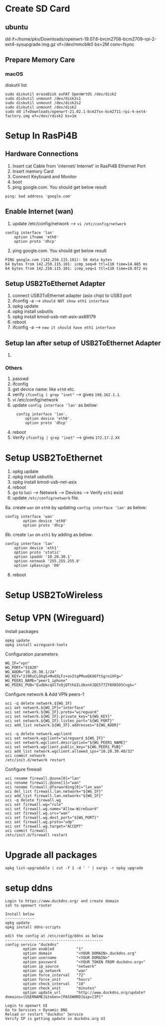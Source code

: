 # Create SD Card

## ubuntu
dd if=/home/pkv/Downloads/openwrt-19.07.6-brcm2708-bcm2709-rpi-2-ext4-sysupgrade.img.gz of=/dev/mmcblk0 bs=2M conv=fsync

## Prepare Memory Care
### macOS
diskutil list 

```
sudo diskutil eraseDisk exFAT OpenWrtOS /dev/disk2
sudo diskutil unmount /dev/disk2s1
sudo diskutil unmount /dev/disk2s2
sudo diskutil unmount /dev/disk2
sudo dd if=Downloads/openwrt-21.02.1-bcm27xx-bcm2711-rpi-4-ext4-factory.img of=/dev/rdisk2 bs=1m
```

# Setup In RasPi4B
## Hardware Connections
1. Insert cat Cable from 'internet/ Internet' in RasPi4B Ethernet Port
2. Insert memory Card
3. Connect Keyboard and Monitor 
4. boot
5. ping google.com. You should get below result
```
ping: bad address 'google.com'
```
## Enable Internet (wan)
1. update /etc/config/network --> ```vi /etc/config/network```
```
config interface 'lan'
    option ifname 'eth0'
    option proto 'dhcp'
```
2. ping google.com. You should get below result
```
PING google.com (142.250.115.101): 56 data bytes
64 bytes from 142.250.115.101: icmp_seq=0 ttl=110 time=14.885 ms
64 bytes from 142.250.115.101: icmp_seq=1 ttl=110 time=18.072 ms
```

## Setup USB2ToEthernet Adapter
1. connect USB3ToEthernet adapter (asix chip) to USB3 port
2. ifconfig -a --> ``` should NOT show eth1 interface ```
3. opkg update
4. opkg install usbutils
5. opkg install kmod-usb-net-asix-ax88179
6. reboot
7. ifconfig -a --> ``` now it should have eth1 interface ```

## Setup lan after setup of USB2ToEthernet Adapter
1. 


### Others
1. passwd
2. ifconfig
3. get device name: like `eth0` etc. 
4. verify `ifconfig | grep "inet"` --> gives `198.162.1.1`. 
5. vi /etc/config/network
6. update `config interface 'lan'` as below:  
```
     config interface 'lan'. 
         option device 'eth0'. 
         option proto 'dhcp'  
```
4. reboot
5. Verify `ifconfig | grep "inet"` --> gives `172.17.2.XX`


# Setup USB2ToEthernet 
1. opkg update
2. opkg install usbutils
3. opkg install kmod-usb-net-asix
4. reboot
5. go to luci --> Network --> Devices --> Verify `eth1` exist 
6. update `/etc/config/network` file. 
    
  6a. create `wan` on `eth0` by updating `config interface 'lan'` as below:  
```
config interface 'wan'
        option device 'eth0'
        option proto 'dhcp'
```
  6b. create `lan` on `eth1` by adding as below:  
```
config interface 'lan'
	option device 'eth1'
	option proto 'static'
	option ipaddr '10.20.30.1'
	option netmask '255.255.255.0'
	option ip6assign '60'
```

8. reboot


# Setup USB2ToWireless

# Setup VPN (Wireguard)
Install packages
```
opkg update
opkg install wireguard-tools
```
 
Configuration parameters
```
WG_IF="vpn"
WG_PORT="51820"
WG_ADDR="10.20.30.1/24"
WG_KEY="2J9RxCLOXqS+Mv65LFz+ovItqPMseGKX6ftSgro1XFg="
WG_PEER1_NAME="peer1_iphone"
WG_PEER1_PUB="EudbkcqXl7xOjQTthGILUbxnXJQE577ZY0XB5O5Cngk="
```
Configure network & Add VPN peers-1
```
uci -q delete network.${WG_IF}
uci set network.${WG_IF}="interface"
uci set network.${WG_IF}.proto="wireguard"
uci set network.${WG_IF}.private_key="${WG_KEY}"
uci set network.${WG_IF}.listen_port="${WG_PORT}"
uci add_list network.${WG_IF}.addresses="${WG_ADDR}"
```

```
uci -q delete network.wgclient
uci set network.wgclient="wireguard_${WG_IF}"
uci set network.wgclient.description="${WG_PEER1_NAME}"
uci set network.wgclient.public_key="${WG_PEER1_PUB}"
uci add_list network.wgclient.allowed_ips="10.20.30.40/32"
uci commit network
/etc/init.d/network restart
```

Configure firewall
```
uci rename firewall.@zone[0]="lan"
uci rename firewall.@zone[1]="wan"
uci rename firewall.@forwarding[0]="lan_wan"
uci del_list firewall.lan.network="${WG_IF}"
uci add_list firewall.lan.network="${WG_IF}"
uci -q delete firewall.wg
uci set firewall.wg="rule"
uci set firewall.wg.name="Allow-WireGuard"
uci set firewall.wg.src="wan"
uci set firewall.wg.dest_port="${WG_PORT}"
uci set firewall.wg.proto="udp"
uci set firewall.wg.target="ACCEPT"
uci commit firewall
/etc/init.d/firewall restart
```

# Upgrade all packages
```opkg list-upgradable | cut -f 1 -d ' ' | xargs -r opkg upgrade  ```

# setup ddns
```
Login to https://www.duckdns.org/ and create domain
ssh to openwrt router

Install below
-------------
opkg update
opkg install ddns-scripts

edit the config at /etc/config/ddns as below 
--------------------------------------------
config service "duckdns"
        option enabled          "1"
        option domain           "<YOUR DOMAIN>.duckdns.org"
        option username         "<YOUR DOMAIN>"
        option password         "<YOUR TOKEN FROM duckdns.org>"
        option ip_source        "network"
        option ip_network       "wan"
        option force_interval   "72"
        option force_unit       "hours"
        option check_interval   "10"
        option check_unit       "minutes"
        option update_url       "http://www.duckdns.org/update?domains=[USERNAME]&token=[PASSWORD]&ip=[IP]"
	
Login to openwrt UI
Go to Services > Dynamic DNS
Reload or restart "duckdns" Service
Verify IP is getting update in duckdns.org UI 
```


